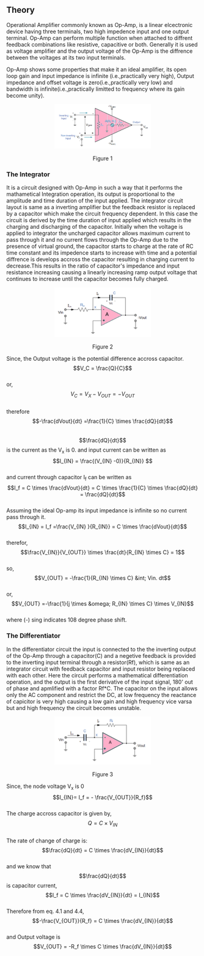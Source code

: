 ## Theory




Operational Amplifier commonly known as Op-Amp, is a linear elcectronic device having three terminals, two high impedence input and one output terminal. Op-Amp can perform multiple function when attached to diffrent feedback combinations like resistive, capacitive or both. Generally it is used as voltage amplifier and the output voltage of the Op-Amp is the diffrence between the voltages at its two input terminals.


Op-Amp shows some properties that make it an ideal amplifier, its open loop gain and input impedance is infinite (i.e.,practically very high), Output impedance and offset voltage is zero(i.e.,practically very low) and bandwidth is infinite(i.e.,practically limitted to frequency where its gain become unity).

<div align="center">
<img src="images/opamp.png" width="50%">
<p>Figure 1  </p>
</div>


### The Integrator


It is a circuit designed with Op-Amp in such a way that it performs the mathametical Integration operation, its output is proportional to the amplitude and time duration of the input applied. The integrator circuit layout is same as a inverting amplifier but the feedback resistor is replaced by a capacitor which make the circuit frequency dependent. In this case the circuit is derived by the time duration of input applied which results in the charging and discharging of the capacitor. Initially when the voltage is applied to integrator the uncharged capacitor allows maximum current to pass through it and no current flows through the Op-Amp due to the presence of virtual ground, the capacitor starts to charge at the rate of RC time constant and its impedence starts to increase with time and a potential diffrence is develops accross the capacitor resulting in charging current to decrease.This results in the ratio of capacitor's impedance and input resistance increasing causing a linearly increasing ramp output voltage that continues to increase until the capacitor becomes fully charged.

<div align="center">
<img src="images/integrator.png" width="50%">
<p>Figure 2  </p>
</div>

Since, the Output voltage is the potential difference accross capacitor.
$$V_C = \frac{Q}{C}$$				           
or,   $$V_C = V_X - V_{OUT} = -V_{OUT}$$                                     
therefore $$-\frac{dVout}{dt} =\frac{1}{C} \times \frac{dQ}{dt}$$                    	
$$\frac{dQ}{dt}$$ is the current as the V<sub>x</sub> is 0.
and input current can be written as<br>
         $$I_{IN} = \frac{(V_{IN} -0)}{R_{IN}}  $$                                                                                  
and current through capacitor  I<sub>f</sub> can be  written as 
         $$I_f = C \times \frac{dVout}{dt} = C \times \frac{1}{C} \times \frac{dQ}{dt} = \frac{dQ}{dt}$$   
Assuming the ideal Op-amp its input impedance is infinite so no current pass through it.
         $$I_{IN} = I_f =\frac{V_{IN} }{R_{IN}} = C \times \frac{dVout}{dt}$$                            
therefor,  $$\frac{V_{IN}}{V_{OUT}} \times \frac{dt}{R_{IN} \times C} = 1$$                                  
so, $$V_{OUT} = -\frac{1}{R_{IN} \times C}  &int; Vin. dt$$                                   
or, 
$$V_{OUT}  =-\frac{1}{j \times &omega; R_{IN} \times C} \times V_{IN}$$                                                                    
where (-) sing indicates 108 degree phase shift.


### The Differentiator

In the differentiator circuit the input is connected to the the inverting output of the Op-Amp through a capacitor(C) and a negetive feedback is provided to the inverting input terminal through a resistor(Rf), which is same as an integrator circuit with feedback capacitor and input resistor being replaced with each other. Here the circuit performs a mathematical differentiation operation, and the output is the first derivative of the input signal, 180' out of phase and apmlified with a factor Rf*C. The capacitor on the input allows only the AC component and restrict the DC, at low frequency the reactance of capicitor is very high causing a low gain and high frequency vice varsa but and high frequency the circuit becomes unstable.

<div align="center">
<img src="images/differentiator.png" width="50%">
<p>Figure 3  </p>
</div>

Since, the node voltage V<sub>x</sub> is 0 <br>
        $$I_{IN}= I_f = - \frac{V_{OUT}}{R_f}$$                                                          
The charge accross capacitor is given by,
       $$Q = C \times V_{IN}$$				                                 
 The rate of change of charge is:
       $$\frac{dQ}{dt} = C \times \frac{dV_{IN}}{dt}$$                                             
and we know that $$\frac{dQ}{dt}$$  is capacitor current,
  $$I_f = C \times \frac{dV_{IN}}{dt} = I_{IN}$$		                                  
Therefore from eq. 4.1 and 4.4,<br>
     $$-\frac{V_{OUT}}{R_f} = C \times \frac{dV_{IN}}{dt}$$                                         
and Output voltage is
     $$V_{OUT} = -R_f \times C \times \frac{dV_{IN}}{dt}$$ 



<script id="MathJax-script" async src="https://cdn.jsdelivr.net/npm/mathjax@3/es5/tex-mml-chtml.js"></script>